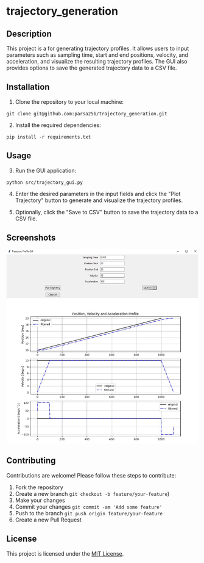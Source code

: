 # trajectory_generation
## Description

This project is a for generating trajectory profiles. It allows users to input parameters such as sampling time, start and end positions, velocity, and acceleration, and visualize the resulting trajectory profiles. The GUI also provides options to save the generated trajectory data to a CSV file.

## Installation

1. Clone the repository to your local machine:
```
git clone git@github.com:parsa25b/trajectory_generation.git
```

2. Install the required dependencies:
```
pip install -r requirements.txt
```
## Usage
3. Run the GUI application:
```
python src/trajectory_gui.py
```

4. Enter the desired parameters in the input fields and click the "Plot Trajectory" button to generate and visualize the trajectory profiles.

5. Optionally, click the "Save to CSV" button to save the trajectory data to a CSV file.

## Screenshots

![User Interface Screenshot](GUI_TG.JPG)

## Contributing

Contributions are welcome! Please follow these steps to contribute:
1. Fork the repository
2. Create a new branch 
```git checkout -b feature/your-feature```)
3. Make your changes
4. Commit your changes 
```git commit -am 'Add some feature'```
5. Push to the branch 
```git push origin feature/your-feature```
6. Create a new Pull Request

## License
This project is licensed under the [MIT License](LICENSE).
